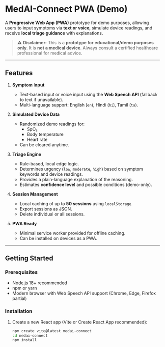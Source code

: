 # MedAI-Connect PWA (Demo)

A **Progressive Web App (PWA)** prototype for demo purposes, allowing users to input symptoms via **text or voice**, simulate device readings, and receive **local triage guidance** with explanations.

> ⚠️ **Disclaimer:** This is a **prototype for educational/demo purposes only**. It is **not a medical device**. Always consult a certified healthcare professional for medical advice.

---

## Features

1. **Symptom Input**
   - Text-based input or voice input using the **Web Speech API** (fallback to text if unavailable).
   - Multi-language support: English (`en`), Hindi (`hi`), Tamil (`ta`).

2. **Simulated Device Data**
   - Randomized demo readings for:
     - SpO₂
     - Body temperature
     - Heart rate
   - Can be cleared anytime.

3. **Triage Engine**
   - Rule-based, local edge logic.
   - Determines urgency (`low`, `moderate`, `high`) based on symptom keywords and device readings.
   - Provides a plain-language explanation of the reasoning.
   - Estimates **confidence level** and possible conditions (demo-only).

4. **Session Management**
   - Local caching of up to **50 sessions** using `localStorage`.
   - Export sessions as JSON.
   - Delete individual or all sessions.

5. **PWA Ready**
   - Minimal service worker provided for offline caching.
   - Can be installed on devices as a PWA.

---

## Getting Started

### Prerequisites

- Node.js 18+ recommended
- npm or yarn
- Modern browser with Web Speech API support (Chrome, Edge, Firefox partial)

### Installation

1. Create a new React app (Vite or Create React App recommended):
   ```bash
   npm create vite@latest medai-connect
   cd medai-connect
   npm install
